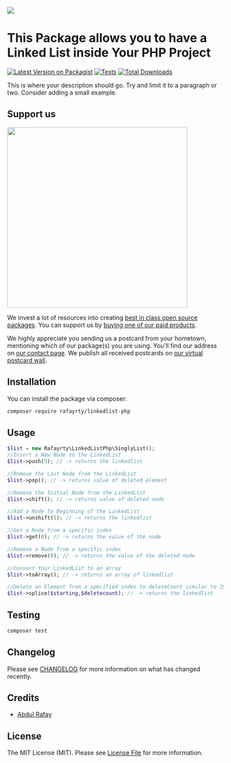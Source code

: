 
[<img src="https://github-ads.s3.eu-central-1.amazonaws.com/support-ukraine.svg?t=1" />](https://supportukrainenow.org)

# This Package allows you to have a Linked List inside Your PHP Project

[![Latest Version on Packagist](https://img.shields.io/packagist/v/rafayrty/linkedlist-php.svg?style=flat-square)](https://packagist.org/packages/rafayrty/linkedlist-php)
[![Tests](https://github.com/rafayrty/linkedlist-php/actions/workflows/run-tests.yml/badge.svg?branch=main)](https://github.com/rafayrty/linkedlist-php/actions/workflows/run-tests.yml)
[![Total Downloads](https://img.shields.io/packagist/dt/rafayrty/linkedlist-php.svg?style=flat-square)](https://packagist.org/packages/rafayrty/linkedlist-php)

This is where your description should go. Try and limit it to a paragraph or two. Consider adding a small example.

## Support us

[<img src="https://github-ads.s3.eu-central-1.amazonaws.com/linkedlist-php.jpg?t=1" width="419px" />](https://spatie.be/github-ad-click/linkedlist-php)

We invest a lot of resources into creating [best in class open source packages](https://spatie.be/open-source). You can support us by [buying one of our paid products](https://spatie.be/open-source/support-us).

We highly appreciate you sending us a postcard from your hometown, mentioning which of our package(s) you are using. You'll find our address on [our contact page](https://spatie.be/about-us). We publish all received postcards on [our virtual postcard wall](https://spatie.be/open-source/postcards).

## Installation

You can install the package via composer:

```bash
composer require rafayrty/linkedlist-php
```

## Usage

```php
$list = new Rafayrty\LinkedListPhp\SinglyList();
//Insert a New Node to the LinkedList
$list->push(5); // -> returns the linkedlist

//Remove the Last Node from the LinkedList
$list->pop(); // -> returns value of deleted element

//Remove the Initial Node from the LinkedList
$list->shift(); // -> returns value of deleted node

//Add a Node To Beginning of the LinkedList
$list->unshift(5); // -> returns the linkedlist

//Get a Node from a specific index 
$list->get(0); // -> returns the value of the node

//Remove a Node from a specific index 
$list->remove(0); // -> returns the value of the deleted node

//Convert Your LinkedList to an array
$list->toArray(); // -> returns an array of linkedlist

//Delete an Element from a specified index to deleteCount similar to JS array splice
$list->splice($starting,$deletecount); // -> returns the linkedlist


```

## Testing

```bash
composer test
```

## Changelog

Please see [CHANGELOG](CHANGELOG.md) for more information on what has changed recently.


## Credits

- [Abdul Rafay](https://github.com/rafayrty)

## License

The MIT License (MIT). Please see [License File](LICENSE.md) for more information.
